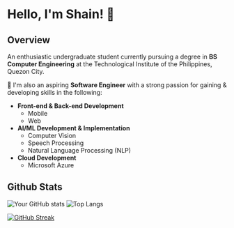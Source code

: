# Hello, I'm Shain! 👋
## Overview
An enthusiastic undergraduate student currently pursuing a degree in **BS Computer Engineering** at the Technological Institute of the Philippines, Quezon City.

🚀 I'm also an aspiring **Software Engineer** with a strong passion for gaining & developing skills in the following:
- **Front-end & Back-end Development**
  - Mobile
  - Web
- **AI/ML Development & Implementation**
  - Computer Vision
  - Speech Processing
  - Natural Language Processing (NLP)
- **Cloud Development**
  - Microsoft Azure
##
## Github Stats

![Your GitHub stats](https://github-readme-stats.vercel.app/api?username=m3mentomor1&show_icons=true&hide_title=true&hide=prs&count_private=true&theme=rose_pine) ![Top Langs](https://github-readme-stats.vercel.app/api/top-langs/?username=m3mentomor1&layout=compact&theme=rose_pine)

[![GitHub Streak](http://github-readme-streak-stats.herokuapp.com?user=m3mentomor1&theme=rose_pine)](https://git.io/streak-stats)
